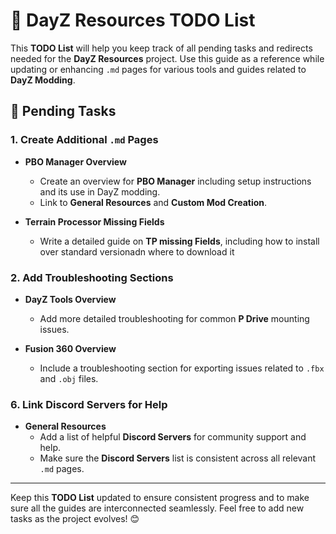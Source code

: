 # 📝 DayZ Resources TODO List

This **TODO List** will help you keep track of all pending tasks and redirects needed for the **DayZ Resources** project. Use this guide as a reference while updating or enhancing `.md` pages for various tools and guides related to **DayZ Modding**.

## 🚧 Pending Tasks

### 1. **Create Additional `.md` Pages**

- **PBO Manager Overview**
  - Create an overview for **PBO Manager** including setup instructions and its use in DayZ modding.
  - Link to **General Resources** and **Custom Mod Creation**.

- **Terrain Processor Missing Fields**
  - Write a detailed guide on **TP missing Fields**, including how to install over standard versionadn where to download it

### 2. **Add Troubleshooting Sections**

- **DayZ Tools Overview**
  - Add more detailed troubleshooting for common **P Drive** mounting issues.

- **Fusion 360 Overview**
  - Include a troubleshooting section for exporting issues related to `.fbx` and `.obj` files.

### 6. **Link Discord Servers for Help**

- **General Resources**
  - Add a list of helpful **Discord Servers** for community support and help.
  - Make sure the **Discord Servers** list is consistent across all relevant `.md` pages.

---

Keep this **TODO List** updated to ensure consistent progress and to make sure all the guides are interconnected seamlessly. Feel free to add new tasks as the project evolves! 😊
